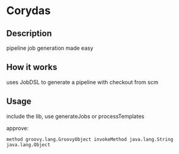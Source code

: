 # Corydas

## Description

pipeline job generation made easy 


## How it works

uses JobDSL to generate a pipeline with checkout from scm


## Usage

include the lib,
use generateJobs or processTemplates

approve:

```
method groovy.lang.GroovyObject invokeMethod java.lang.String java.lang.Object
```